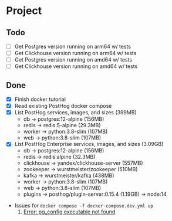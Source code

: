 # Project

## Todo

- [ ] Get Postgres version running on arm64 w/ tests
- [ ] Get Clickhouse version running on arm64 w/ tests
- [ ] Get Postgres version running on amd64 w/ tests
- [ ] Get Clickhouse version running on amd64 w/ tests

## Done

- [x] Finish docker tutorial
- [x] Read existing PostHog docker compose
- [x] List PostHog services, images, and sizes (399MB)
    - db -> postgres:12-alpine (156MB)
    - redis -> redis:5-alpine (29.3MB)
    - worker -> python:3.8-slim (107MB)
    - web -> python:3.8-slim (107MB)
- [x] List PostHog Enterprise services, images, and sizes (3.09GB)
    - db -> postgres:12-alpine (156MB)
    - redis -> redis:alpine (32.3MB)
    - clickhouse -> yandex/clickhouse-server (557MB)
    - zookeeper -> wurstmeister/zookeeper (510MB)
    - kafka -> wurstmeister/kafka (438MB)
    - worker -> python:3.8-slim (107MB)
    - web -> python:3.8-slim (107MB)
    - plugins -> posthog/plugin-server:0.15.4 (1.19GB) -> node:14
- Issues for `docker compose -f docker-compose.dev.yml up`
    1. [Error: pg_config executable not found](https://stackoverflow.com/questions/11618898/pg-config-executable-not-found)